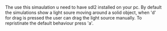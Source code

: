 The use this simaulation u need to have sdl2 installed on your pc.
By default the simulations show a light soure moving around a solid object, when 'd' for drag is pressed the user can drag the light source manually.
To repristinate the default behaviour press 'a'.
